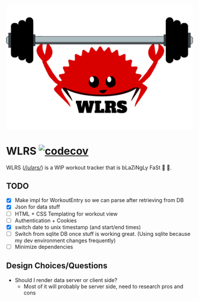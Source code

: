 ![](static/logo.png)
# WLRS [![codecov](https://codecov.io/gh/Zusier/wlrs/branch/main/graph/badge.svg?token=JQX7FH4WL5)](https://codecov.io/gh/Zusier/wlrs)

WLRS (*[/julərs/](http://ipa-reader.xyz/?text=jul%C9%99rs)*) is a WIP workout tracker that is bLaZiNgLy FaSt :rocket: :rocket:.

## TODO

- [x] Make impl for WorkoutEntry so we can parse after retrieving from DB
- [x] Json for data stuff
- [ ] HTML + CSS Templating for workout view
- [ ] Authentication + Cookies
- [X] switch date to unix timestamp (and start/end times)
- [ ] Switch from sqlite DB once stuff is working great. (Using sqlite because my dev environment changes frequently)
- [ ] Minimize dependencies

## Design Choices/Questions
- Should I render data server or client side?
  - Most of it will probably be server side, need to research pros and cons